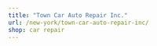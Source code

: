 ```yaml
---
title: "Town Car Auto Repair Inc."
url: /new-york/town-car-auto-repair-inc/
shop: car repair
---
```

